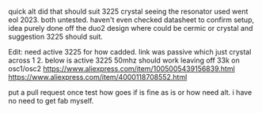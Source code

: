 quick alt did that should suit 3225 crystal seeing the resonator used went eol 2023. both untested. haven't even checked datasheet to confirm setup, idea purely done off the duo2 design where could be cermic or crystal and suggestion 3225 should suit.

Edit: need active 3225 for how cadded. link was passive which just crystal across 1 2. below is active 3225 50mhz should work leaving off 33k on osc1/osc2
https://www.aliexpress.com/item/1005005439156839.html
https://www.aliexpress.com/item/4000118708552.html

put a pull request once test how goes if is fine as is or how need alt. i have no need to get fab myself.
